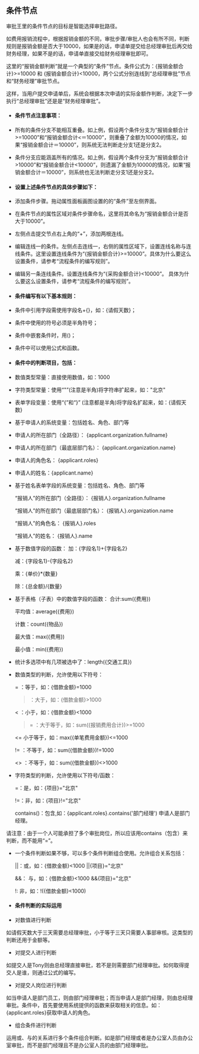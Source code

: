 ## 条件节点

审批王里的条件节点的目标是智能选择审批路径。

如费用报销流程中，根据报销金额的不同，审批步骤/审批人也会有所不同，判断规则是报销金额是否大于10000，如果是的话，申请单提交给总经理审批后再交给财务经理，如果不是的话，申请单直接交给财务经理审批即可。

这里的“报销金额判断”就是一个典型的“条件”节点。条件公式为：{报销金额合计}>=10000 和 {报销金额合计}<10000，两个公式分别连线到“总经理审批”节点和“财务经理”审批节点。

这样，当用户提交申请单后，系统会根据本次申请的实际金额作判断，决定下一步执行“总经理审批”还是是“财务经理审批”。 

- #### 条件节点注意事项：
 - 所有的条件分支不能相互重叠。如上例，假设两个条件分支为“报销金额合计>=10000”和“报销金额合计<＝10000”，则重叠了金额为10000的情况，如果“报销金额合计＝10000”，则系统无法判断走分支1还是分支2。
 - 条件分支应能涵盖所有的情况。如上例，假设两个条件分支为“报销金额合计>10000”和“报销金额合计<10000”，则遗漏了金额为10000的情况，如果“报销金额合计＝10000”，则系统也无法判断走分支1还是分支2。

- #### 设置上述条件节点的具体步骤如下：
 - 添加条件步骤。拖动属性面板画图设置的的“条件”至左侧界面。
 - 在条件节点的属性区域对条件步骤命名，这里将其命名为“报销金额合计是否大于10000”。
 - 左侧点击提交节点右上角的“+”，添加两根连线。
 - 编辑连线一的条件。左侧点击连线一，右侧的属性区域下，设置连线名称与连线条件。这里设置连线条件为“{报销金额合计}>=10000”。具体为什么要这么设置条件，请参考“流程条件的编写规则”。
 - 编辑另一条连线条件。设置连线条件为“{采购金额合计}<10000”。 具体为什么要这么设置条件，请参考“流程条件的编写规则”。

- #### 条件编写有以下基本规则：

 - 条件中引用字段需使用字段名+{}，如：{请假天数}；
 - 条件中使用的符号必须是半角符号；
 - 条件中嵌套条件时，用()；
 - 条件中可以使用公式和函数。
 
- #### 条件中的判断项目，包括：
 - 数值类型常量：直接使用数值，如：1000
 - 字符类型常量：使用“"”(注意是半角)将字符串扩起来，如："北京"
 - 表单字段变量：使用“{”和“}” (注意都是半角)将字段名扩起来，如：{请假天数}
 - 基于申请人的系统变量：包括姓名、角色、部门等
 - 申请人的所在部门（全路径）： {applicant.organization.fullname}
 - 申请人的所在部门（最底层部门名）： {applicant.organization.name}
 - 申请人的角色名： {applicant.roles} 
 - 申请人的姓名：{applicant.name} 
 - 基于姓名表单字段的系统变量：包括姓名、角色、部门等
    
     “报销人”的所在部门（全路径）： {报销人}.organization.fullname 

     “报销人”的所在部门（最底层部门名）： {报销人}.organization.name 
  
     “报销人”的角色名： {报销人}.roles
  
     “报销人”的姓名： {报销人}.name
 - 基于数值字段的函数：
     加：{字段名1}+{字段名2}

     减：{字段名1}-{字段名2}

     乘：{单价}*{数量}

     除：{总金额}/{数量}
 - 基于表格（子表）中的数值字段的函数：
     合计:sum({费用})
  
     平均值：average({费用})

     计数：count({物品})

     最大值：max({费用})

     最小值：min({费用})
 
 - 统计多选项中有几项被选中了：length({交通工具})
 
 - 数值类型的判断，允许使用以下符号：

     = ：等于，如：{借款金额}=1000

     >：大于，如：{借款金额}>1000

     < ：小于，如：{借款金额}<1000

     >= ：大于等于，如：sum({报销费用合计})>=1000

     <= 小于等于，如：max({单笔费用金额})<=1000
  
     != ：不等于，如：sum({借款金额})!=1000

     <> ：不等于，如：sum({借款金额})<>1000

 - 字符类型的判断，允许使用以下符号/函数：

     =：是，如：{项目}="北京"
  
     !=：非，如：{项目}!="北京"

     contains()：包含,如：{applicant.roles}.contains('部门经理') 申请人是部门经理。
  
  请注意：由于一个人可能承担了多个审批岗位，所以应该用contains（包含）来判断，而不能用“=”。
 
 - 一个条件判断如果不够，可以多个条件判断组合使用。允许组合关系包括：

     ||：或，如：{借款金额}<1000 ||{项目}="北京"

     &&： 与，如：{借款金额}<1000 &&{项目}="北京"

     !:  非，如：!({借款金额}<1000)
 

- #### 条件判断的实际运用
 - 对数值进行判断

 如请假天数大于三天需要总经理审批，小于等于三天只需要人事部审核。这类型的判断还用于金额等。
 - 对提交人进行判断
 
 如提交人是Tony则由总经理直接审批，若不是则需要部门经理审批。如何取得提交人是谁，则通过公式的编写。
 - 对提交人岗位进行判断
 
 如当申请人是部门员工，则由部门经理审批；而当申请人是部门经理，则由总经理审批。条件中，首先要使用系统提供的函数来获取相关的信息。如：{applicant.roles}获取申请人的角色。
 - 组合条件进行判断

 运用或、与的关系进行多个条件组合判断。如是部门经理或者是办公室人员由办公室审批，而不是部门经理且不是办公室人员的由部门经理审批。
